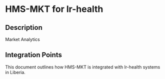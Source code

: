 # HMS-MKT for lr-health

## Description

Market Analytics

## Integration Points

This document outlines how HMS-MKT is integrated with lr-health systems in Liberia.
